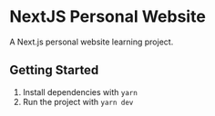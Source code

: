 # NextJS Personal Website

A Next.js personal website learning project.

## Getting Started

1. Install dependencies with `yarn`
2. Run the project with `yarn dev`
